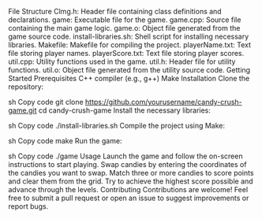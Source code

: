 File Structure
Clmg.h: Header file containing class definitions and declarations.
game: Executable file for the game.
game.cpp: Source file containing the main game logic.
game.o: Object file generated from the game source code.
install-libraries.sh: Shell script for installing necessary libraries.
Makefile: Makefile for compiling the project.
playerName.txt: Text file storing player names.
playerScore.txt: Text file storing player scores.
util.cpp: Utility functions used in the game.
util.h: Header file for utility functions.
util.o: Object file generated from the utility source code.
Getting Started
Prerequisites
C++ compiler (e.g., g++)
Make
Installation
Clone the repository:

sh
Copy code
git clone https://github.com/yourusername/candy-crush-game.git
cd candy-crush-game
Install the necessary libraries:

sh
Copy code
./install-libraries.sh
Compile the project using Make:

sh
Copy code
make
Run the game:

sh
Copy code
./game
Usage
Launch the game and follow the on-screen instructions to start playing.
Swap candies by entering the coordinates of the candies you want to swap.
Match three or more candies to score points and clear them from the grid.
Try to achieve the highest score possible and advance through the levels.
Contributing
Contributions are welcome! Feel free to submit a pull request or open an issue to suggest improvements or report bugs.
